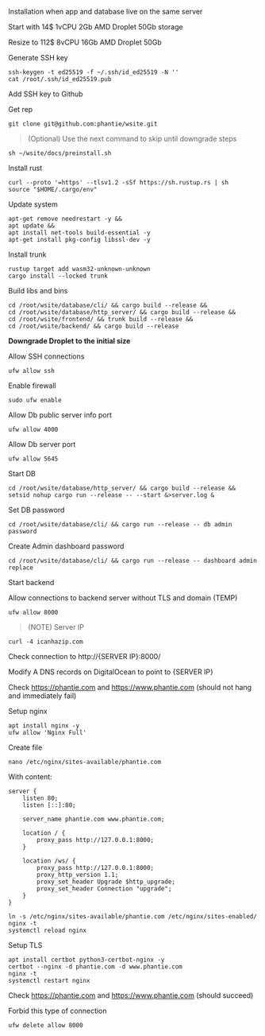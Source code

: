 Installation when app and database live on the same server

Start with 14$ 1vCPU 2Gb AMD Droplet 50Gb storage

Resize to 112$ 8vCPU 16Gb AMD Droplet 50Gb

Generate SSH key

    ssh-keygen -t ed25519 -f ~/.ssh/id_ed25519 -N ''
    cat /root/.ssh/id_ed25519.pub


Add SSH key to Github

Get rep

    git clone git@github.com:phantie/wsite.git

> (Optional) Use the next command to skip until downgrade steps

    sh ~/wsite/docs/preinstall.sh

Install rust

    curl --proto '=https' --tlsv1.2 -sSf https://sh.rustup.rs | sh
    source "$HOME/.cargo/env"


Update system

    apt-get remove needrestart -y &&
    apt update &&
    apt install net-tools build-essential -y
    apt-get install pkg-config libssl-dev -y


Install trunk

    rustup target add wasm32-unknown-unknown
    cargo install --locked trunk


Build libs and bins

    cd /root/wsite/database/cli/ && cargo build --release &&
    cd /root/wsite/database/http_server/ && cargo build --release &&
    cd /root/wsite/frontend/ && trunk build --release &&
    cd /root/wsite/backend/ && cargo build --release

**Downgrade Droplet to the initial size**

Allow SSH connections
    
    ufw allow ssh

Enable firewall
    
    sudo ufw enable

Allow Db public server info port
    
    ufw allow 4000

Allow Db server port

    ufw allow 5645

Start DB

    cd /root/wsite/database/http_server/ && cargo build --release && setsid nohup cargo run --release -- --start &>server.log &

Set DB password
    
    cd /root/wsite/database/cli/ && cargo run --release -- db admin password

Create Admin dashboard password
    
    cd /root/wsite/database/cli/ && cargo run --release -- dashboard admin replace

Start backend

Allow connections to backend server without TLS and domain (TEMP)

    ufw allow 8000

> (NOTE) Server IP
    
    curl -4 icanhazip.com

Check connection to http://{SERVER IP}:8000/

Modify A DNS records on DigitalOcean to point to {SERVER IP}

Check https://phantie.com and https://www.phantie.com (should not hang and immediately fail)

Setup nginx

    apt install nginx -y
    ufw allow 'Nginx Full'

Create file

    nano /etc/nginx/sites-available/phantie.com

With content:
```
server {
    listen 80;
    listen [::]:80;

    server_name phantie.com www.phantie.com;

    location / {
        proxy_pass http://127.0.0.1:8000;
    }

    location /ws/ {
        proxy_pass http://127.0.0.1:8000;
        proxy_http_version 1.1;
        proxy_set_header Upgrade $http_upgrade;
        proxy_set_header Connection "upgrade";
    }
}
```

```
ln -s /etc/nginx/sites-available/phantie.com /etc/nginx/sites-enabled/
nginx -t
systemctl reload nginx
```

Setup TLS
<!--- apt-get purge nginx nginx-common nginx-full certbot python3-certbot-nginx -->
    apt install certbot python3-certbot-nginx -y
    certbot --nginx -d phantie.com -d www.phantie.com
    nginx -t
    systemctl restart nginx

Check https://phantie.com and https://www.phantie.com (should succeed)

Forbid this type of connection
    
    ufw delete allow 8000